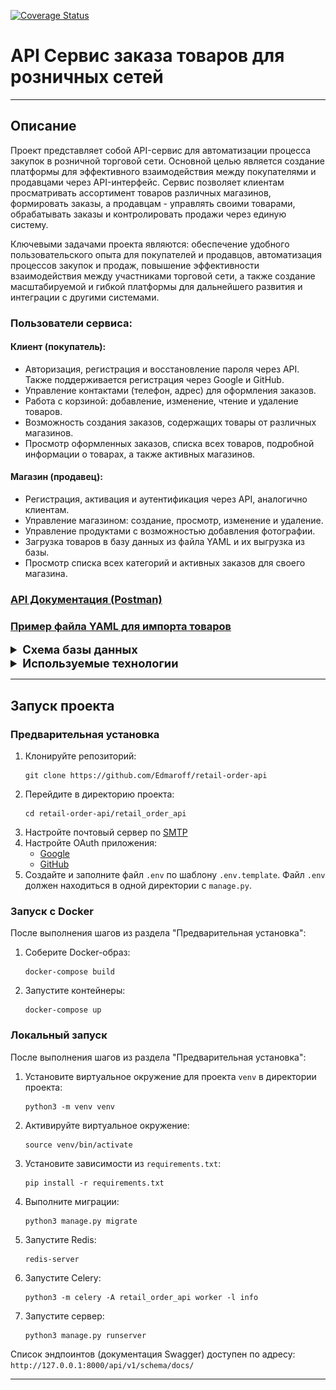 <a href='https://coveralls.io/github/Edmaroff/retail-order-api?branch=dev'><img src='https://coveralls.io/repos/github/Edmaroff/retail-order-api/badge.svg?branch=dev' alt='Coverage Status' /></a>

<h1>API Сервис заказа товаров для розничных сетей</h1>

<hr>

<h2>Описание</h2>

<p>Проект представляет собой API-сервис для автоматизации процесса закупок в розничной торговой сети. 
Основной целью является создание платформы для эффективного взаимодействия между покупателями 
и продавцами через API-интерфейс. Сервис позволяет клиентам просматривать ассортимент товаров 
различных магазинов, формировать заказы, а продавцам - управлять своими товарами, обрабатывать 
заказы и контролировать продажи через единую систему.<p>

<p>Ключевыми задачами проекта являются: обеспечение удобного пользовательского опыта для 
покупателей и продавцов, автоматизация процессов закупок и продаж, повышение эффективности 
взаимодействия между участниками торговой сети, а также создание масштабируемой и гибкой платформы
для дальнейшего развития и интеграции с другими системами.<p>

<h3>Пользователи сервиса:</h3>

<h4>Клиент (покупатель):</h4>
<ul>
  <li>Авторизация, регистрация и восстановление пароля через API. Также поддерживается регистрация через Google и GitHub.</li>
  <li>Управление контактами (телефон, адрес) для оформления заказов.</li>
  <li>Работа с корзиной: добавление, изменение, чтение и удаление товаров.</li>
  <li>Возможность создания заказов, содержащих товары от различных магазинов.</li>
  <li>Просмотр оформленных заказов, списка всех товаров, подробной информации о товарах, а также активных магазинов.</li>
</ul>

<h4>Магазин (продавец):</h4>
<ul>
  <li>Регистрация, активация и аутентификация через API, аналогично клиентам.</li>
  <li>Управление магазином: создание, просмотр, изменение и удаление.</li>
  <li>Управление продуктами с возможностью добавления фотографии.</li>
  <li>Загрузка товаров в базу данных из файла YAML и их выгрузка из базы.</li>
  <li>Просмотр списка всех категорий и активных заказов для своего магазина.</li>
</ul>

<h3><a href="https://documenter.getpostman.com/view/25907870/2s9Ykn92Za">API Документация (Postman)</a></h3>
<h3><a href="https://github.com/Edmaroff/retail-order-api/blob/main/retail_order_api/data/shop_1.yaml">Пример файла YAML для импорта товаров</a></h3>

<details>
  <summary style="font-size: 1.3em;"><b>Схема базы данных</b></summary>
  <a href="https://drive.google.com/file/d/1z1P4F3oXjBnAK8kHxRroIrrPYS2sGIEr/view?usp=sharing" title='Python' target="_blank"><img src="https://github.com/Edmaroff/retail-order-api/blob/main/Схема_БД.jpg" alt="Схема БД"></a>
</details>


<details >
  <summary style="font-size: 1.3em;"><b>Используемые технологии</b></summary>
    <ul>
      <li>Django</li>
      <li>Django REST framework</li>
      <li>Celery</li>
      <li>Redis</li>
      <li>Djoser</li>
      <li>social_django</li>
      <li>Imagekit</li>
      <li>Pytest</li>
    </ul>
</details>
<hr>

<h2>Запуск проекта</h2>

<h3>Предварительная установка</h3>

<ol>
  <li>Клонируйте репозиторий:
    <pre><code>git clone https://github.com/Edmaroff/retail-order-api</code></pre>
  </li>
  <li>Перейдите в директорию проекта:
    <pre><code>cd retail-order-api/retail_order_api</code></pre>
  </li>
  <li>Настройте почтовый сервер по <a href="https://docs.djangoproject.com/en/5.0/topics/email/" target="_blank">SMTP</a></li>
  <li>Настройте OAuth приложения:
    <ul>
      <li><a href="https://console.cloud.google.com/" target="_blank">Google</a></li>
      <li><a href="https://github.com/settings/applications/new" target="_blank">GitHub</a></li>
    </ul>
  </li>
  <li>Создайте и заполните файл <code>.env</code> по шаблону <code>.env.template</code>. Файл <code>.env</code> должен находиться в одной директории с <code>manage.py</code>.</li>
</ol>

<h3>Запуск с Docker</h3>

<p>После выполнения шагов из раздела "Предварительная установка":</p>

<ol>
  <li>Соберите Docker-образ:
    <pre><code>docker-compose build</code></pre>
  </li>
  <li>Запустите контейнеры:
    <pre><code>docker-compose up</code></pre>
  </li>
</ol>

<h3>Локальный запуск</h3>

<p>После выполнения шагов из раздела "Предварительная установка":</p>

<ol>
  <li>Установите виртуальное окружение для проекта <code>venv</code> в директории проекта:
    <pre><code>python3 -m venv venv</code></pre>
  </li>
  <li>Активируйте виртуальное окружение:
    <pre><code>source venv/bin/activate</code></pre>
  </li>
  <li>Установите зависимости из <code>requirements.txt</code>:
    <pre><code>pip install -r requirements.txt</code></pre>
  </li>
  <li>Выполните миграции:
    <pre><code>python3 manage.py migrate</code></pre>
  </li>
  <li>Запустите Redis:
    <pre><code>redis-server</code></pre>
  </li>
  <li>Запустите Celery:
    <pre><code>python3 -m celery -A retail_order_api worker -l info</code></pre>
  </li>
  <li>Запустите сервер:
    <pre><code>python3 manage.py runserver</code></pre>
  </li>
</ol>

<p>Список эндпоинтов (документация Swagger) доступен по адресу: <code>http://127.0.0.1:8000/api/v1/schema/docs/</code></p>
<hr>
